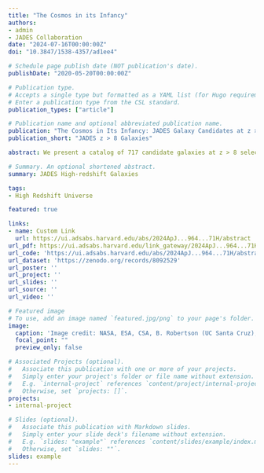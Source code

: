 ```yaml
---
title: "The Cosmos in its Infancy"
authors:
- admin
- JADES Collaboration
date: "2024-07-16T00:00:00Z"
doi: "10.3847/1538-4357/ad1ee4"

# Schedule page publish date (NOT publication's date).
publishDate: "2020-05-20T00:00:00Z"

# Publication type.
# Accepts a single type but formatted as a YAML list (for Hugo requirements).
# Enter a publication type from the CSL standard.
publication_types: ["article"]

# Publication name and optional abbreviated publication name.
publication: "The Cosmos in Its Infancy: JADES Galaxy Candidates at z > 8 in GOODS-S and GOODS-N"
publication_short: "JADES z > 8 Galaxies"

abstract: We present a catalog of 717 candidate galaxies at z > 8 selected from 125 square arcmin of NIRCam imaging as part of the JWST Advanced Deep Extragalactic Survey (JADES). We combine the full JADES imaging data set with data from the JWST Extragalactic Medium Survey and First Reionization Epoch Spectroscopic COmplete Survey (FRESCO) along with extremely deep existing observations from Hubble Space Telescope (HST)/Advanced Camera for Surveys (ACS) for a final filter set that includes 15 JWST/NIRCam filters and five HST/ ACS filters. The high-redshift galaxy candidates were selected from their estimated photometric redshifts calculated using a template-fitting approach, followed by visual inspection from seven independent reviewers. We explore these candidates in detail, highlighting interesting resolved or extended sources, sources with very red long-wavelength slopes, and our highest-redshift candidates, which extend to zphot ~ 18. Over 93% of the sources are newly identified from our deep JADES imaging, including 31 new galaxy candidates at zphot > 12. We also investigate potential contamination by stellar objects, and do not find strong evidence from spectral energy distribution fitting that these faint high-redshift galaxy candidates are low-mass stars. Using 42 sources in our sample with measured spectroscopic redshifts from NIRSpec and FRESCO, we find excellent agreement to our photometric redshift estimates, with no catastrophic outliers and an average difference of < delta_z = zphot − zspec> = 0.26. These sources comprise one of the most robust samples for probing the early buildup of galaxies within the first few hundred million years of the Universe’s history.

# Summary. An optional shortened abstract.
summary: JADES High-redshift Galaxies

tags:
- High Redshift Universe

featured: true

links:
- name: Custom Link
  url: https://ui.adsabs.harvard.edu/abs/2024ApJ...964...71H/abstract
url_pdf: https://ui.adsabs.harvard.edu/link_gateway/2024ApJ...964...71H/PUB_PDF
url_code: 'https://ui.adsabs.harvard.edu/abs/2024ApJ...964...71H/abstract'
url_dataset: 'https://zenodo.org/records/8092529'
url_poster: ''
url_project: ''
url_slides: ''
url_source: ''
url_video: ''

# Featured image
# To use, add an image named `featured.jpg/png` to your page's folder. 
image:
  caption: 'Image credit: NASA, ESA, CSA, B. Robertson (UC Santa Cruz), B. Johnson (Center for Astrophysics, Harvard & Smithsonian), S. Tacchella (University of Cambridge, M. Rieke (Univ. of Arizona), D. Eisenstein (Center for Astrophysics, Harvard & Smithsonian), A. Pagan (STScI)'
  focal_point: ""
  preview_only: false

# Associated Projects (optional).
#   Associate this publication with one or more of your projects.
#   Simply enter your project's folder or file name without extension.
#   E.g. `internal-project` references `content/project/internal-project/index.md`.
#   Otherwise, set `projects: []`.
projects:
- internal-project

# Slides (optional).
#   Associate this publication with Markdown slides.
#   Simply enter your slide deck's filename without extension.
#   E.g. `slides: "example"` references `content/slides/example/index.md`.
#   Otherwise, set `slides: ""`.
slides: example
---
```


<!-- This work is driven by the results in my [previous paper](/publication/conference-paper/) on LLMs.

{{% callout note %}}
Create your slides in Markdown - click the *Slides* button to check out the example.
{{% /callout %}}

Add the publication's **full text** or **supplementary notes** here. You can use rich formatting such as including [code, math, and images](https://docs.hugoblox.com/content/writing-markdown-latex/). -->
